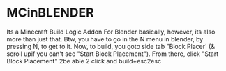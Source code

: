 # MCinBLENDER
Its a Minecraft Build Logic Addon For Blender basically, however, its also more than just that. Btw, you have to go in the N menu in blender, by pressing N, to get to it. Now, to build, you goto side tab "Block Placer' (&amp; scroll upif you can't see "Start Block Placement"). From there, click "Start Block Placement" 2be able 2 click and build+esc2esc

